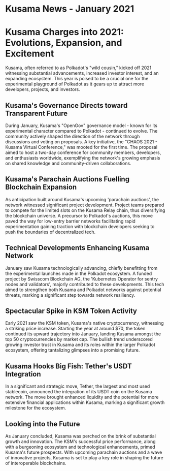 # Kusama News - January 2021

# Kusama Charges into 2021: Evolutions, Expansion, and Excitement
Kusama, often referred to as Polkadot's "wild cousin," kicked off 2021 witnessing substantial advancements, increased investor interest, and an expanding ecosystem. This year is poised to be a crucial one for the experimental playground of Polkadot as it gears up to attract more developers, projects, and investors.

## Kusama's Governance Directs toward Transparent Future
During January, Kusama's "OpenGov" governance model - known for its experimental character compared to Polkadot - continued to evolve. The community actively shaped the direction of the network through discussions and voting on proposals. A key initiative, the "CHAOS 2021 - Kusama Virtual Conference," was mooted for the first time. The proposal aimed to host a two-day conference for community members, developers, and enthusiasts worldwide, exemplifying the network's growing emphasis on shared knowledge and community-driven collaborations. 

## Kusama's Parachain Auctions Fuelling Blockchain Expansion
As anticipation built around Kusama's upcoming 'parachain auctions', the network witnessed significant project development. Project teams prepared to compete for the limited slots on the Kusama Relay chain, thus diversifying the blockchain universe. A precursor to Polkadot's auctions, this move paved the way for low-entry barrier networks facilitating rapid experimentation gaining traction with blockchain developers seeking to push the boundaries of decentralized tech.

## Technical Developments Enhancing Kusama Network
January saw Kusama technologically advancing, chiefly benefitting from the experimental launches made in the Polkadot ecosystem. A funded project by Swisscom Blockchain AG, the 'Kubernetes Operator for sentry nodes and validators', majorly contributed to these developments. This tech aimed to strengthen both Kusama and Polkadot networks against potential threats, marking a significant step towards network resiliency.

## Spectacular Spike in KSM Token Activity
Early 2021 saw the KSM token, Kusama's native cryptocurrency, witnessing a striking price increase. Starting the year at around $70, the token continued its upward trajectory into January, landing Kusama amongst the top 50 cryptocurrencies by market cap. The bullish trend underscored growing investor trust in Kusama and its roles within the larger Polkadot ecosystem, offering tantalizing glimpses into a promising future.

## Kusama Hooks Big Fish: Tether's USDT Integration
In a significant and strategic move, Tether, the largest and most used stablecoin, announced the integration of its USDT coin on the Kusama network. The move brought enhanced liquidity and the potential for more extensive financial applications within Kusama, marking a significant growth milestone for the ecosystem.

## Looking into the Future 
As January concluded, Kusama was perched on the brink of substantial growth and innovation. The KSM's successful price performance, along with a burgeoning ecosystem and technological enhancements, primed Kusama's future prospects. With upcoming parachain auctions and a wave of innovative projects, Kusama is set to play a key role in shaping the future of interoperable blockchains.